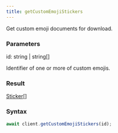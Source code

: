 ```yaml
---
title: getCustomEmojiStickers
---
```


Get custom emoji documents for download.


### Parameters 

<div class="flex flex-col gap-3"><div><div class="font-mono"><span class="font-bold">id</span><span class="opacity-50">:</span> <span>string</span> <span class="opacity-50">|</span> <span>string</span><span class="opacity-50">[]</span></div><div class="pl-3"><div class="no-margin">

Identifier of one or more of custom emojis.

</div></div></div></div>

### Result 

<div class="font-mono"><a href="/gh/types/sticker"  >Sticker</a><span class="opacity-50">[]</span></div>

### Syntax

```ts
await client.getCustomEmojiStickers(id);
```



